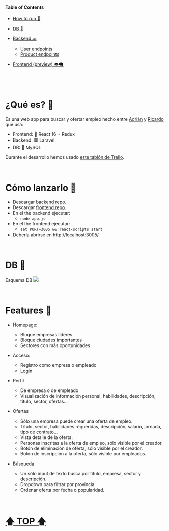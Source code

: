 
#

#### Table of Contents  

- [How to run 🚀](#How-to-run-)  
- [DB 💾](#DB-) 
- [Backend 🔙](#Backend-) 
	- [User endpoints](#USER)
	- [Product endpoints](#MOVIE)

- [Frontend (preview) 👁‍🗨](#Frontend-)  

#



<br>

# ¿Qué es? 👀

Es una web app para buscar y ofertar empleo hecho entre [Adrián](https://github.com/Icaruk) y [Ricardo](https://github.com/ricardoasalas/) que usa:

- Frontend: 🌌 React 16 + Redux
- Backend: 🟥 Laravel
- DB: 🐬 MySQL 

Durante el desarrollo hemos usado [este tablón de Trello](https://trello.com/b/woC9Ld5F/labor).


<br>

# Cómo lanzarlo 🚀

- Descargar [backend repo](https://github.com/Icaruk/monetae-b).
- Descargar [frontend repo](https://github.com/Dave86dev/monetae-f).
- En el the backend ejecutar:
	- `node app.js`
- En el the frontend ejecutar:
	- `set PORT=3005 && react-scripts start`
- Debería abrirse en http://localhost:3005/


<br>

# DB 💾

Esquema DB
![](https://trello-attachments.s3.amazonaws.com/5e1f276fc18d582b4781c087/5e1f2b421e713d2edba92b62/f0bc934223ffd03c6188672142cd7e85/Untitled_Diagram.jpg)


<br>



# Features 📃

- Homepage:
	- Bloque empresas líderes
	- Bloque ciudades importantes
	- Sectores con más oportunidades
	![]()
	
- Acceso:
	- Registro como empresa o empleado
	- Login

- Perfil
	- De empresa o de empleado
	- Visualización de información personal, habilidades, descripción, título, sector, ofertas...

- Ofertas
	- Sólo una empresa puede crear una oferta de empleo.
	- Título, sector, habilidades requeridas, descripción, salario, jornada, tipo de contrato...
	- Vista detalle de la oferta.
	- Personas inscritas a la oferta de empleo, sólo visible por el creador.
	- Botón de eliminación de oferta, sólo visible por el creador.
	- Botón de inscripción a la oferta, sólo visible por empleados.

- Búsqueda
	- Un sólo input de texto busca por título, empresa, sector y descripción.
	- Dropdown para filtrar por provincia.
	- Ordenar oferta por fecha o popularidad.

<br>

# [🡅 TOP 🡅](#Table-of-Contents)  
